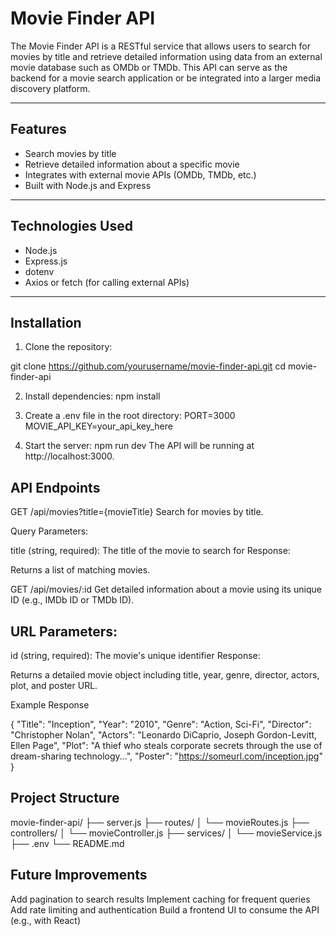 # Movie Finder API

The Movie Finder API is a RESTful service that allows users to search for movies by title and retrieve detailed information using data from an external movie database such as OMDb or TMDb. This API can serve as the backend for a movie search application or be integrated into a larger media discovery platform.

---

## Features

- Search movies by title
- Retrieve detailed information about a specific movie
- Integrates with external movie APIs (OMDb, TMDb, etc.)
- Built with Node.js and Express

---

## Technologies Used

- Node.js
- Express.js
- dotenv
- Axios or fetch (for calling external APIs)

---

## Installation

1. Clone the repository:

git clone https://github.com/yourusername/movie-finder-api.git
cd movie-finder-api

2. Install dependencies:
npm install

3. Create a .env file in the root directory:
PORT=3000
MOVIE_API_KEY=your_api_key_here

4. Start the server:
npm run dev
The API will be running at http://localhost:3000.

## API Endpoints

GET /api/movies?title={movieTitle}
Search for movies by title.

Query Parameters:

title (string, required): The title of the movie to search for
Response:

Returns a list of matching movies.

GET /api/movies/:id
Get detailed information about a movie using its unique ID (e.g., IMDb ID or TMDb ID).

## URL Parameters:

id (string, required): The movie's unique identifier
Response:

Returns a detailed movie object including title, year, genre, director, actors, plot, and poster URL.

Example Response

{
  "Title": "Inception",
  "Year": "2010",
  "Genre": "Action, Sci-Fi",
  "Director": "Christopher Nolan",
  "Actors": "Leonardo DiCaprio, Joseph Gordon-Levitt, Ellen Page",
  "Plot": "A thief who steals corporate secrets through the use of dream-sharing technology...",
  "Poster": "https://someurl.com/inception.jpg"
}

## Project Structure

movie-finder-api/
├── server.js
├── routes/
│   └── movieRoutes.js
├── controllers/
│   └── movieController.js
├── services/
│   └── movieService.js
├── .env
└── README.md

## Future Improvements

Add pagination to search results
Implement caching for frequent queries
Add rate limiting and authentication
Build a frontend UI to consume the API (e.g., with React)
